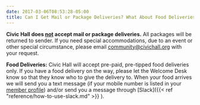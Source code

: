 ```yaml
---
date: 2017-03-06T08:53:28-05:00
title: Can I Get Mail or Package Deliveries? What About Food Deliveries?
---
```

**Civic Hall does <u>not</u> accept mail or package deliveries.** All packages will be returned to sender. If you need special accommodations, due to an event or other special circumstance, please email <community@civichall.org> with your request.

**Food Deliveries:** Civic Hall will accept pre-paid, pre-tipped food deliveries only. If you have a food delivery on the way, please let the Welcome Desk know so that they know who to give the delivery to. When your food arrives we will send you a text message (if your mobile number is listed in your [member profile](https://civichall.spaces.nexudus.com/en/profile)) and/or send you a message through [Slack]({{< ref "reference/how-to-use-slack.md" >}} ). 
